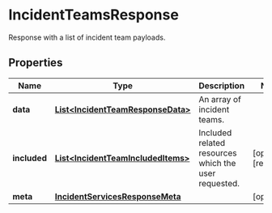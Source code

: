 

# IncidentTeamsResponse

Response with a list of incident team payloads.
## Properties

Name | Type | Description | Notes
------------ | ------------- | ------------- | -------------
**data** | [**List&lt;IncidentTeamResponseData&gt;**](IncidentTeamResponseData.md) | An array of incident teams. | 
**included** | [**List&lt;IncidentTeamIncludedItems&gt;**](IncidentTeamIncludedItems.md) | Included related resources which the user requested. |  [optional] [readonly]
**meta** | [**IncidentServicesResponseMeta**](IncidentServicesResponseMeta.md) |  |  [optional]



